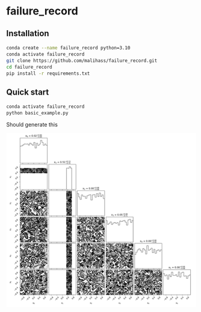 # failure_record

## Installation 

```bash
conda create --name failure_record python=3.10
conda activate failure_record
git clone https://github.com/malihass/failure_record.git
cd failure_record
pip install -r requirements.txt
```

## Quick start

```bash
conda activate failure_record
python basic_example.py
```

Should generate this 

<p align="center">
   <img width="750" src="assets/demo.png" />
   <br>
</p>
